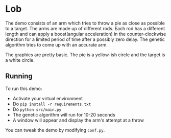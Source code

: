 # Lob

The demo consists of an arm which tries to throw a pie as close as possible to a target. The arms are made up of different rods. Each rod has a different length and can apply a boost(angular acceleration) in the counter-clockwise direction for a limited period of time after a possibly zero delay. The genetic algorithm tries to come up with an accurate arm.

The graphics are pretty basic. The pie is a yellow-ish circle and the target is a white circle.

## Running

To run this demo:
* Activate your virtual environment
* Do `pip install -r requirements.txt`
* Do `python src/main.py`
* The genetic algorithm will run for 10-20 seconds
* A window will appear and display the arm's attempt at a throw

You can tweak the demo by modifying `conf.py`.
